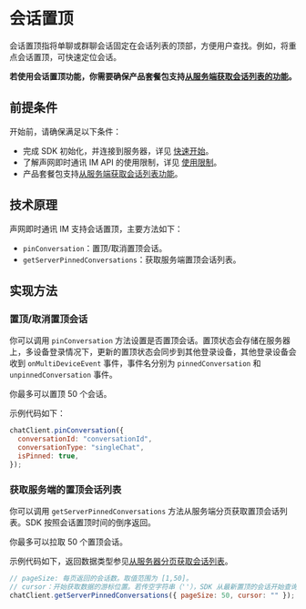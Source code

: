 # 会话置顶

<Toc />

会话置顶指将单聊或群聊会话固定在会话列表的顶部，方便用户查找。例如，将重点会话置顶，可快速定位会话。

**若使用会话置顶功能，你需要确保产品套餐包支持[从服务端获取会话列表的功能](conversation_list.html#从服务器分页获取会话列表)。**

## 前提条件

开始前，请确保满足以下条件：

- 完成 SDK 初始化，并连接到服务器，详见 [快速开始](quickstart.html)。
- 了解声网即时通讯 IM API 的使用限制，详见 [使用限制](/product/limitation.html)。
- 产品套餐包支持[从服务端获取会话列表功能](conversation_list#从服务器分页获取会话列表)。

## 技术原理

声网即时通讯 IM 支持会话置顶，主要方法如下：

- `pinConversation`：置顶/取消置顶会话。
- `getServerPinnedConversations`：获取服务端置顶会话列表。

## 实现方法

### 置顶/取消置顶会话

你可以调用 `pinConversation` 方法设置是否置顶会话。置顶状态会存储在服务器上，多设备登录情况下，更新的置顶状态会同步到其他登录设备，其他登录设备会收到 `onMultiDeviceEvent` 事件，事件名分别为 `pinnedConversation` 和 `unpinnedConversation` 事件。

你最多可以置顶 50 个会话。

示例代码如下：

```javascript
chatClient.pinConversation({
  conversationId: "conversationId",
  conversationType: "singleChat",
  isPinned: true,
});
```

### 获取服务端的置顶会话列表

你可以调用 `getServerPinnedConversations` 方法从服务端分页获取置顶会话列表。SDK 按照会话置顶时间的倒序返回。

你最多可以拉取 50 个置顶会话。

示例代码如下，返回数据类型参见[从服务器分页获取会话列表](conversation_list#从服务器分页获取会话列表)。

```javascript
// pageSize: 每页返回的会话数。取值范围为 [1,50]。
// cursor：开始获取数据的游标位置。若传空字符串（''），SDK 从最新置顶的会话开始查询。
chatClient.getServerPinnedConversations({ pageSize: 50, cursor: "" });
```
